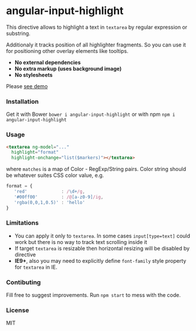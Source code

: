 # angular-input-highlight

This directive allows to highlight a text in `textarea` by regular expression or substring.

Additionaly it tracks position of all highlighter fragments. So you can use it for positioning other overlay elements like tooltips.

- **No external dependencies**
- **No extra markup (uses background image)**
- **No stylesheets**

Please [see demo](http://yavorskiy.github.io/angular-input-highlight/)

### Installation

Get it with Bower `bower i angular-input-highlight` or with npm `npm i angular-input-highlight`

### Usage

```html
<textarea ng-model="..."
  highlight="format"
  highlight-onchange="list($markers)"></textarea>
```

where `matches` is a map of Color - RegExp/String pairs. Color string should be whatever suites CSS color value, e.g.

```javascript
format = {
   'red'             : /\d+/g,
   '#00ff00'         : /@[a-z0-9]/ig,
   'rgba(0,0,1,0.5)' : 'hello'
}
```

### Limitations

- You can apply it only to `textarea`. In some cases `input[type=text]` could work but there is no way to track text scrolling inside it
- If target `textarea` is resizable then horizontal resizing will be disabled by directive
- **IE9+**, also you may need to explicitly define `font-family` style property for `textarea` in IE.

### Contibuting

Fill free to suggest improvements.
Run `npm start` to mess with the code.

### License 
MIT

